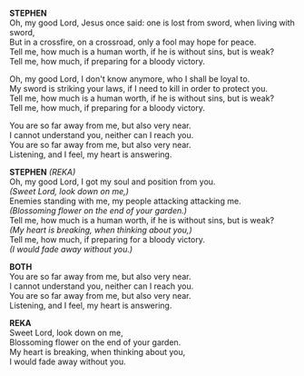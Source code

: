 **STEPHEN**  
Oh, my good Lord, Jesus once said: one is lost from sword, when living with sword,  
But in a crossfire, on a crossroad, only a fool may hope for peace.  
Tell me, how much is a human worth, if he is without sins, but is weak?  
Tell me, how much, if preparing for a bloody victory.  

Oh, my good Lord, I don't know anymore, who I shall be loyal to.  
My sword is striking your laws, if I need to kill in order to protect you.  
Tell me, how much is a human worth, if he is without sins, but is weak?  
Tell me, how much, if preparing for a bloody victory.  

You are so far away from me, but also very near.  
I cannot understand you, neither can I reach you.  
You are so far away from me, but also very near.  
Listening, and I feel, my heart is answering.

**STEPHEN** *(REKA)*  
Oh, my good Lord, I got my soul and position from you.  
*(Sweet Lord, look down on me,)*  
Enemies standing with me, my people attacking attacking me.  
*(Blossoming flower on the end of your garden.)*  
Tell me, how much is a human worth, if he is without sins, but is weak?  
*(My heart is breaking, when thinking about you,)*  
Tell me, how much, if preparing for a bloody victory.  
*(I would fade away without you.)*

**BOTH**  
You are so far away from me, but also very near.  
I cannot understand you, neither can I reach you.  
You are so far away from me, but also very near.  
Listening, and I feel, my heart is answering.

**REKA**  
Sweet Lord, look down on me,  
Blossoming flower on the end of your garden.  
My heart is breaking, when thinking about you,  
I would fade away without you.
